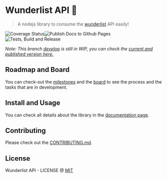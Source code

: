 # Wunderlist API :closed_book: 

> A nodejs library to consume the [wunderlist](https://developer.wunderlist.com/documentation) API easily!

![Coverage Status](https://coveralls.io/repos/github/felipesousa/wunderlist-api/badge.svg?branch=develop)![Publish Docs to Github Pages](https://github.com/felipesousa/wunderlist-api/workflows/Publish%20Docs%20to%20Github%20Pages/badge.svg?branch=develop)![Tests, Build and Release](https://github.com/felipesousa/wunderlist-api/workflows/Workflow%20-%20Tests,%20Docs,%20Coverage,%20Build%20and%20Release/badge.svg)

*Note: This branch [develop](https://github.com/felipesousa/wunderlist-api/tree/develop) is still in WIP, you can check the [current and published version here.](https://github.com/felipesousa/wunderlist-api/)*

## Roadmap and Board
You can check-out the [milestones](https://github.com/felipesousa/wunderlist-api/milestones) and the [board](https://github.com/felipesousa/wunderlist-api/projects/1) to see the process and the tasks that are in development.

## Install and Usage
You can check all details about the library in the [documentation page](https://felipesousa.github.io/wunderlist-api/).

## Contributing
Please check out the [CONTRIBUTING.md](https://github.com/felipesousa/wunderlist-api/blob/develop/CONTRIBUTING.md).

## License
Wunderlist API - LICENSE @ [MIT](https://github.com/felipesousa/wunderlist-api/blob/develop/LICENSE)